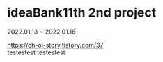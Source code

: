# ideaBank11th 2nd project
2022.01.13 ~ 2022.01.18

https://ch-oi-story.tistory.com/37  
testestest
testestest
